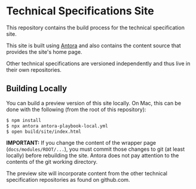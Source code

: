 # Technical Specifications Site

This repository contains the build process for the technical specification site.

This site is built using [Antora](https://antora.org) and also contains the content source that provides the site's home page.

Other technical specifications are versioned independently and thus live in their own repositories.

## Building Locally

You can build a preview version of this site locally. On Mac, this can be done with the following (from the root of this repository):

```sh
$ npm install
$ npx antora antora-playbook-local.yml
$ open build/site/index.html
```

**IMPORTANT:** If you change the content of the wrapper page (`docs/modules/ROOT/...`), you must commit those changes to git (at least locally) before rebuilding the site. Antora does not pay attention to the contents of the git working directory.

The preview site will incorporate content from the other technical specification repositories as found on github.com.
